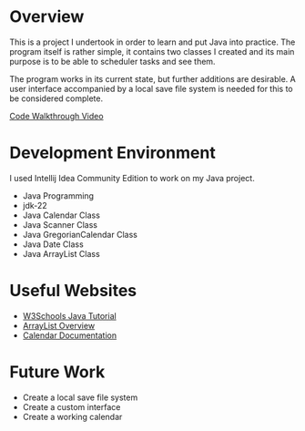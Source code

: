 # Overview

This is a project I undertook in order to learn and put Java into practice.
The program itself is rather simple, it contains two classes I created
and its main purpose is to be able to scheduler tasks and see them.

The program works in its current state, but further additions are desirable.
A user interface accompanied by a local save file system is needed for this 
to be considered complete.

[Code Walkthrough Video](https://youtu.be/lhQyCQOkX3A)

# Development Environment

I used Intellij Idea Community Edition to work on my Java project.
- Java Programming
- jdk-22
- Java Calendar Class
- Java Scanner Class
- Java GregorianCalendar Class
- Java Date Class
- Java ArrayList Class

# Useful Websites

- [W3Schools Java Tutorial](https://www.w3schools.com/java/default.asp)
- [ArrayList Overview](https://www2.lawrence.edu/fast/GREGGJ/CMSC150/062ArrayLists/ArrayLists.html#:~:text=The%20ArrayList%20class%20is%20a,instant%20you%20create%20the%20array.)
- [Calendar Documentation](https://docs.oracle.com/javase/7/docs/api/java/util/Calendar.html)

# Future Work

- Create a local save file system
- Create a custom interface
- Create a working calendar
